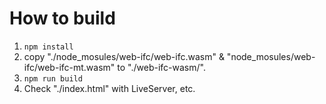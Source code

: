 # How to build
1. `npm install`
2. copy "./node_mosules/web-ifc/web-ifc.wasm" & "node_mosules/web-ifc/web-ifc-mt.wasm" to "./web-ifc-wasm/".
3. `npm run build`
4. Check "./index.html" with LiveServer, etc.
